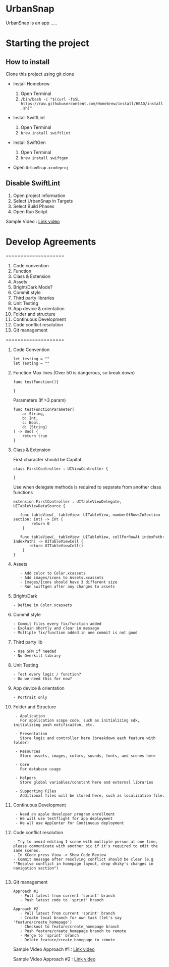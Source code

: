 # UrbanSnap 

UrbanSnap is an app .....


# Starting the project
## How to install

Clone this project using git clone

- Install Homebrew
    1. Open Terminal
    2. `/bin/bash -c "$(curl -fsSL https://raw.githubusercontent.com/Homebrew/install/HEAD/install.sh)"`
- Install SwiftLint
    1. Open Terminal
    2. `brew install swiftlint`
- Install SwiftGen
    1. Open Terminal
    2. `brew install swiftgen`

- Open `UrbanSnap.xcodeproj`

## Disable SwiftLint
1. Open project information
2. Select UrbanSnap in Targets
3. Select Build Phases
4. Open Run Script

Sample Video : [Link video](https://www.dropbox.com/s/gxt0bzlfr6ga2mj/codestyling.mov?dl=0)

# Develop Agreements
====================

1. Code convention
2. Function
3. Class & Extension
4. Assets
5. Bright/Dark Mode?
6. Commit style
7. Third party libraries
8. Unit Testing
9. App device & orientation
10. Folder and structure
11. Continuous Development
12. Code conflict resolution
13. Git management


====================


1. Code Convention
   ```
   let testing = ""
   let Testing = ""
   ```

2. Function
   Max lines (Over 50 is dangerous, so break down)
   
   ```
   func testFunction(){
       
   }
   ```

   Parameters (If >3 param)
   ```
   func testFunctionParameter(
       a: String,
       b: Int,
       c: Bool,
       d: [String]
   ) -> Bool {
       return true
   }
   ```


3. Class & Extension

   First character should be Capital

      ```
      class FirstController : UIViewController {

      }
      ```

   Use when delegate methods is required to separate from another class functions
   
   ```
   extension FirstController : UITableViewDelegate, UITableViewDataSource {
   
      func tableView(_ tableView: UITableView, numberOfRowsInSection section: Int) -> Int {
           return 0
       }
       
      func tableView(_ tableView: UITableView, cellForRowAt indexPath: IndexPath) -> UITableViewCell {
          return UITableViewCell()
       }
   }
   ```

4. Assets
    ```
       - Add color to Color.xcassets
       - Add images/icons to Assets.xcassets
       - Images/Icons should have 3 different size
       - Run swiftgen after any changes to assets
    ```
5. Bright/Dark
   ```
   - Define in Color.xcassets
    ```
6. Commit style
   ```
   - Commit files every fix/function added
   - Explain shortly and clear in message
   - Multiple fix/function added in one commit is not good
    ```
7. Third party lib
    ```
   - Use SPM if needed
   - No Overkill library
    ```
8. Unit Testing
   ```
   - Test every logic / function?
   - Do we need this for now?
   ```
9. App device & orientation
    ```
   - Portrait only
   
   ```
10.  Folder and Structure

       ```
        - Application
          For application scope code, such as initializing sdk, initializing push notificaiton, etc.

        - Presentation
          Store logic and controller here (breakdown each feature with folder)

        - Resources
          Store assets, images, colors, sounds, fonts, and scenes here

        - Core
          For database usage

        - Helpers
          Store global variables/constant here and external libraries

        - Supporting Files
          Additional files will be stored here, such as localization file.

       ```

11. Continuous Development
    ```
     - Need an apple developer program enrollment
     - We will use testflight for app deployment
     - We wll use AppCenter for Continuous deployment   
    ```
    
12. Code conflict resolution
    ```
    - Try to avoid editing 1 scene with multiple person at one time, please communicate with another pic if it's required to edit the same scenes.
    - In XCode press View -> Show Code Review
    - Commit message after resolving conflict should be clear (e.g ""Resolve conflict in homepage layout, drop dhiky's changes in navigation section")
 
    ```
    
13. Git management
    ```
    Approach #1
       - Pull latest from current 'sprint' branch
       - Push latest code to 'sprint' branch

    Approach #2
       - Pull latest from current 'sprint' branch
       - Create local branch for own task (let's say 'feature/create_homepage')
       - Checkout to feature/create_homepage branch
       - Push feature/create_homepage branch to remote 
       - Merge to 'sprint' branch
       - Delete feature/create_homepage in remote
    ```  

    Sample Video Approach #1 : [Link video](https://www.dropbox.com/s/kmv9iukemcloxho/git%20simple%20collab.mov?dl=0)

    Sample Video Approach #2 : [Link video](https://www.dropbox.com/s/0qs8r3gx228yv5d/git%20feature%20collab.mov?dl=0)



